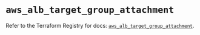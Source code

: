 # `aws_alb_target_group_attachment`

Refer to the Terraform Registry for docs: [`aws_alb_target_group_attachment`](https://registry.terraform.io/providers/hashicorp/aws/5.85.0/docs/resources/alb_target_group_attachment).
